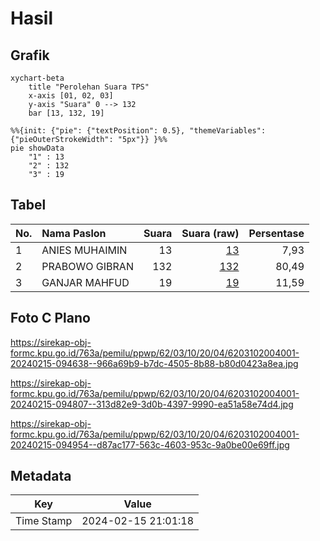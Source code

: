 # Hasil

## Grafik

```mermaid
xychart-beta
    title "Perolehan Suara TPS"
    x-axis [01, 02, 03]
    y-axis "Suara" 0 --> 132
    bar [13, 132, 19]
```

```mermaid
%%{init: {"pie": {"textPosition": 0.5}, "themeVariables": {"pieOuterStrokeWidth": "5px"}} }%%
pie showData
    "1" : 13
    "2" : 132
    "3" : 19
```

## Tabel

| No. | Nama Paslon    | Suara | Suara (raw) | Persentase |
|:--- |:-------------- | -----:| -----------:| ----------:|
| 1   | ANIES MUHAIMIN | 13    | [13][p-1]   | 7,93       |
| 2   | PRABOWO GIBRAN | 132   | [132][p-2]  | 80,49      |
| 3   | GANJAR MAHFUD  | 19    | [19][p-3]   | 11,59      |


[p-1]: https://github.com/gigit-pemilu/pemilu-2024-62-kalimantan-tengah/blob/main/pilpres/hitung-suara/sub/62-kalimantan-tengah/sub/03-kapuas/sub/10-timpah/sub/2004-timpah/sub/001-tps/sub/paslon-1.txt
[p-2]: https://github.com/gigit-pemilu/pemilu-2024-62-kalimantan-tengah/blob/main/pilpres/hitung-suara/sub/62-kalimantan-tengah/sub/03-kapuas/sub/10-timpah/sub/2004-timpah/sub/001-tps/sub/paslon-2.txt
[p-3]: https://github.com/gigit-pemilu/pemilu-2024-62-kalimantan-tengah/blob/main/pilpres/hitung-suara/sub/62-kalimantan-tengah/sub/03-kapuas/sub/10-timpah/sub/2004-timpah/sub/001-tps/sub/paslon-3.txt

## Foto C Plano

https://sirekap-obj-formc.kpu.go.id/763a/pemilu/ppwp/62/03/10/20/04/6203102004001-20240215-094638--966a69b9-b7dc-4505-8b88-b80d0423a8ea.jpg

https://sirekap-obj-formc.kpu.go.id/763a/pemilu/ppwp/62/03/10/20/04/6203102004001-20240215-094807--313d82e9-3d0b-4397-9990-ea51a58e74d4.jpg

https://sirekap-obj-formc.kpu.go.id/763a/pemilu/ppwp/62/03/10/20/04/6203102004001-20240215-094954--d87ac177-563c-4603-953c-9a0be00e69ff.jpg


## Metadata

| Key        | Value               |
| ---------- | ------------------- |
| Time Stamp | 2024-02-15 21:01:18 |




